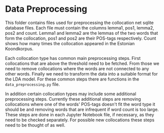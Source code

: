 # Data Preprocessing

This folder contains files used for preprocessing the collocation net sqlite database files. Each file must contain the columns lemma1, pos1, lemma2, pos2 and count. Lemma1 and lemma2 are the lemmas of the two words that form the collocation, pos1 and pos2 are their POS-tags respectively. Count shows how many times the collocation appeared in the Estonian Koondkorpus.

Each collocation type has common main preprocessing steps. First collocations that are above the threshold need to be fetched. From those we need to remove collocations where the words are not connected to any other words. Finally we need to transform the data into a suitable format for the LDA model. For these common steps there are functions in the `data_preprocessing.py` file.

In addition certain collocation types may include some additional preprocessing steps. Currently these additional steps are removing collocations where one of the words' POS-tags doesn't fit the word type it should be and removing words that are infrequent if word count is too large. These steps are done in each Jupyter Notebook file, if necessary, as they need to be checked separately. For possible new collocations these steps need to be thought of as well.
